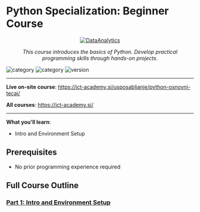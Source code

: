 # Python Specialization: Beginner Course

<p align="center">
  <a href="./resources/DataAnalytics.png"><img src="./resources/DataAnalytics.png" alt="DataAnalytics"></a>
</p>
<p align="center">
    <em>This course introduces the basics of Python. Develop practical programming skills through hands-on projects.</em>
</p>

![category](https://img.shields.io/badge/category-python-orange)
![category](https://img.shields.io/badge/category-data-orange)
![version](https://img.shields.io/badge/version-v1.0.0-blue)

---

**Live on-site course**: <a href="https://ict-academy.si/usposabljanje/python-osnovni-tecaj/" target="_blank">https://ict-academy.si/usposabljanje/python-osnovni-tecaj/</a>

**All courses**: <a href="https://ict-academy.si/" target="_blank">https://ict-academy.si/</a>

---

**What you'll learn**:
- Intro and Environment Setup


## Prerequisites
- No prior programming experience required

## Full Course Outline

### [Part 1: Intro and Environment Setup](./Part_01_Intro_and_Environment_Setup/README.md)